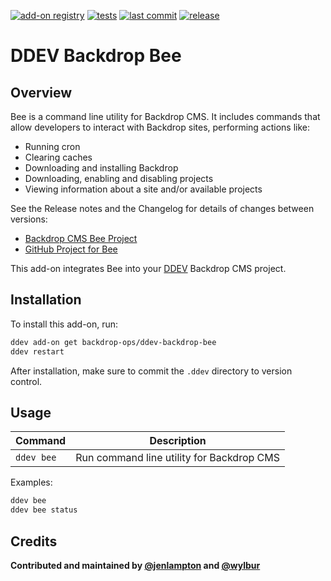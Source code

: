 [![add-on registry](https://img.shields.io/badge/DDEV-Add--on_Registry-blue)](https://addons.ddev.com)
[![tests](https://github.com/backdrop-ops/ddev-backdrop-bee/actions/workflows/tests.yml/badge.svg?branch=main)](https://github.com/backdrop-ops/ddev-backdrop-bee/actions/workflows/tests.yml?query=branch%3Amain)
[![last commit](https://img.shields.io/github/last-commit/backdrop-ops/ddev-backdrop-bee)](https://github.com/backdrop-ops/ddev-backdrop-bee/commits)
[![release](https://img.shields.io/github/v/release/backdrop-ops/ddev-backdrop-bee)](https://github.com/backdrop-ops/ddev-backdrop-bee/releases/latest)

# DDEV Backdrop Bee

## Overview

Bee is a command line utility for Backdrop CMS. It includes commands that allow developers to interact with Backdrop sites, performing actions like:
- Running cron
- Clearing caches
- Downloading and installing Backdrop
- Downloading, enabling and disabling projects
- Viewing information about a site and/or available projects

See the Release notes and the Changelog for details of changes between versions:
- [Backdrop CMS Bee Project](https://backdropcms.org/project/bee)
- [GitHub Project for Bee](https://github.com/backdrop-contrib/bee)

This add-on integrates Bee into your [DDEV](https://ddev.com/) Backdrop CMS project.

## Installation

To install this add-on, run:

```bash
ddev add-on get backdrop-ops/ddev-backdrop-bee
ddev restart
```

After installation, make sure to commit the `.ddev` directory to version control.

## Usage

| Command | Description |
| ------- | ----------- |
| `ddev bee` | Run command line utility for Backdrop CMS |

Examples:

```bash
ddev bee
ddev bee status
```

## Credits

**Contributed and maintained by [@jenlampton](https://github.com/jenlampton) and [@wylbur](https://github.com/wylbur)**
